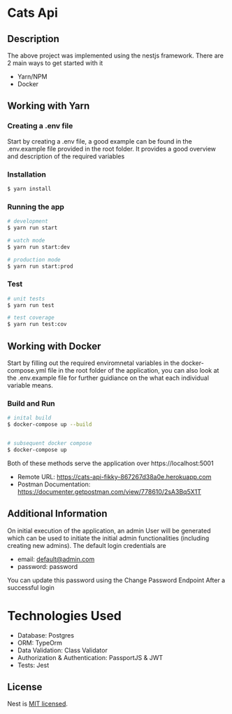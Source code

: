 # Cats Api

## Description

The above project was implemented using the nestjs framework. There are 2 main ways to get started with it

- Yarn/NPM
- Docker

## Working with Yarn

### Creating a .env file

Start by creating a .env file, a good example can be found in the .env.example file provided in the root folder. It provides a good overview and description of the required variables

### Installation

```bash
$ yarn install
```

### Running the app

```bash
# development
$ yarn run start

# watch mode
$ yarn run start:dev

# production mode
$ yarn run start:prod
```

### Test

```bash
# unit tests
$ yarn run test

# test coverage
$ yarn run test:cov
```

## Working with Docker

Start by filling out the required enviromnetal variables in the docker-compose.yml file in the root folder of the application, you can also look at the  .env.example file for further guidiance on the what each individual variable means.

### Build and Run

```bash
# inital build
$ docker-compose up --build


# subsequent docker compose
$ docker-compose up 
```

Both of these methods serve the application over https://localhost:5001

- Remote URL: https://cats-api-fikky-867267d38a0e.herokuapp.com
- Postman Documentation: https://documenter.getpostman.com/view/778610/2sA3Bq5X1T

## Additional Information

On initial execution of the application, an admin User will be generated which can be used to initiate the initial admin functionalities (including creating new admins). The default login credentials are

- email: default@admin.com
- password: password

You can update this password using the Change Password Endpoint After a successful login

# Technologies Used

- Database: Postgres
- ORM: TypeOrm
- Data Validation: Class Validator
- Authorization & Authentication: PassportJS & JWT
- Tests: Jest

## License

Nest is [MIT licensed](LICENSE).
